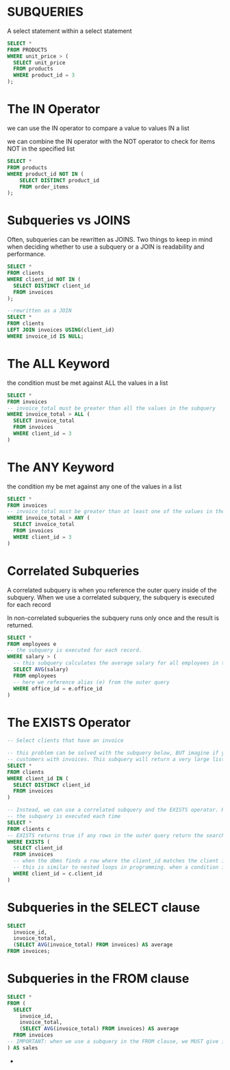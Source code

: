 # SUBQUERIES

A select statement within a select statement

```sql
SELECT *
FROM PRODUCTS
WHERE unit_price > (
  SELECT unit_price
  FROM products
  WHERE product_id = 3
);

```

# The IN Operator

we can use the IN operator to compare a value to values IN a list

we can combine the IN operator with the NOT operator to check for items NOT in the specified list

```sql
SELECT *
FROM products
WHERE product_id NOT IN (
    SELECT DISTINCT product_id
    FROM order_items
);

```

# Subqueries vs JOINS

Often, subqueries can be rewritten as JOINS. Two things to keep in mind when deciding whether to use a subquery or a JOIN is readability and performance.

```sql
SELECT *
FROM clients
WHERE client_id NOT IN (
  SELECT DISTINCT client_id
  FROM invoices
);

--rewritten as a JOIN
SELECT *
FROM clients
LEFT JOIN invoices USING(client_id)
WHERE invoice_id IS NULL;

```

# The ALL Keyword

the condition must be met against ALL the values in a list

```sql
SELECT *
FROM invoices
-- invoice_total must be greater than all the values in the subquery
WHERE invoice_total > ALL (
  SELECT invoice_total
  FROM invoices
  WHERE client_id = 3
)


```

# The ANY Keyword

the condition my be met against any one of the values in a list

```sql
SELECT *
FROM invoices
-- invoice_total must be greater than at least one of the values in the subquery
WHERE invoice_total > ANY (
  SELECT invoice_total
  FROM invoices
  WHERE client_id = 3
)

```

# Correlated Subqueries

A correlated subquery is when you reference the outer query inside of the subquery. When we use a correlated subquery, the subquery is executed for each record

In non-correlated subqueries the subquery runs only once and the result is returned.

```sql
SELECT *
FROM employees e
-- the subquery is executed for each record.
WHERE salary > (
  -- this subquery calculates the average salary for all employees in the same office
  SELECT AVG(salary)
  FROM employees
  -- here we reference alias (e) from the outer query
  WHERE office_id = e.office_id
)

```

# The EXISTS Operator

```sql
-- Select clients that have an invoice

-- this problem can be solved with the subquery below, BUT imagine if you have hundreds of thousands or millions of
-- customers with invoices. This subquery will return a very large list and will impact performance.
SELECT *
FROM clients
WHERE client_id IN (
  SELECT DISTINCT client_id
  FROM invoices
)

-- Instead, we can use a correlated subquery and the EXISTS operator. Here, as we run through each record in the outer query,
-- the subquery is executed each time
SELECT *
FROM clients c
-- EXISTS returns true if any rows in the outer query return the search condition in the subquery, returns false otherwise
WHERE EXISTS (
  SELECT client_id
  FROM invoices
  -- when the dbms finds a row where the client_id matches the client id of the outer query, it stops and returns true.
  -- this is similar to nested loops in programming. when a condition is met, we break out of the inner loop.
  WHERE client_id = c.client_id
)
```

# Subqueries in the SELECT clause

```sql
SELECT
  invoice_id,
  invoice_total,
  (SELECT AVG(invoice_total) FROM invoices) AS average
FROM invoices;
```

# Subqueries in the FROM clause

```sql
SELECT *
FROM (
  SELECT
    invoice_id,
    invoice_total,
    (SELECT AVG(invoice_total) FROM invoices) AS average
  FROM invoices
-- IMPORTANT: when we use a subquery in the FROM clause, we MUST give it an alias
) AS sales

```

-
